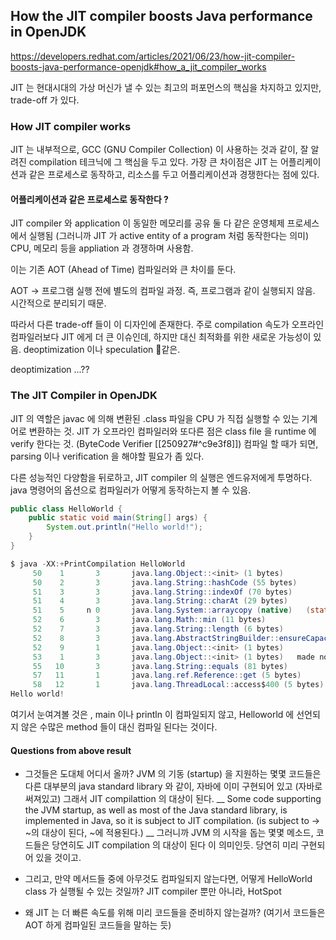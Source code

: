 
## How the JIT compiler boosts Java performance in OpenJDK

https://developers.redhat.com/articles/2021/06/23/how-jit-compiler-boosts-java-performance-openjdk#how_a_jit_compiler_works


JIT 는 현대시대의 가상 머신가 낼 수 있는 최고의 퍼포먼스의 핵심을 차지하고 있지만, trade-off 가 있다.

### How JIT compiler works

JIT 는 내부적으로, GCC (GNU Compiler Collection) 이 사용하는 것과 같이, 잘 알려진 compilation 테크닉에 그 핵심을 두고 있다.
가장 큰 차이점은 JIT 는 어플리케이션과 같은 프로세스로 동작하고, 리소스를 두고 어플리케이션과 경쟁한다는 점에 있다.

#### 어플리케이션과 같은 프로세스로 동작한다 ?

JIT compiler 와 application 이 동일한 메모리를 공유
둘 다 같은 운영체제 프로세스에서 실행됨 (그러니까 JIT 가 active entity of a program 처럼 동작한다는 의미)
CPU, 메모리 등을 appliation 과 경쟁하며 사용함.

이는 기존 AOT (Ahead of Time) 컴파일러와 큰 차이를 둔다.

AOT -> 프로그램 실행 전에 별도의 컴파일 과정. 즉, 프로그램과 같이 실행되지 않음. 시간적으로 분리되기 때문.

따라서 다른 trade-off 들이 이 디자인에 존재한다.
주로 compilation 속도가 오프라인 컴파일러보다 JIT 에게 더 큰 이슈인데, 하지만 대신 최적화를 위한 새로운 가능성이 있음.
deoptimization 이나 speculation 같은.

deoptimization ...??


### The JIT Compiler in OpenJDK

JIT 의 역할은 javac 에 의해 변환된 .class 파일을 CPU 가 직접 실행할 수 있는 기계어로 변환하는 것.
JIT 가 오프라인 컴파일러와 또다른 점은 class file 을 runtime 에 verify 한다는 것. (ByteCode Verifier [[250927#^c9e3f8]])
컴파일 할 때가 되면, parsing 이나 verification 을 해야할 필요가 좀 있다.

다른 성능적인 다양함을 뒤로하고, JIT compiler 의 실행은 엔드유저에게 투명하다. 
java 명령어의 옵션으로 컴파일러가 어떻게 동작하는지 볼 수 있음.


```java
public class HelloWorld {
    public static void main(String[] args) {
        System.out.println("Hello world!");
    }
}

```

```java
$ java -XX:+PrintCompilation HelloWorld
     50    1       3       java.lang.Object::<init> (1 bytes)
     50    2       3       java.lang.String::hashCode (55 bytes)
     51    3       3       java.lang.String::indexOf (70 bytes)
     51    4       3       java.lang.String::charAt (29 bytes)
     51    5     n 0       java.lang.System::arraycopy (native)   (static)
     52    6       3       java.lang.Math::min (11 bytes)
     52    7       3       java.lang.String::length (6 bytes)
     52    8       3       java.lang.AbstractStringBuilder::ensureCapacityInternal (27 bytes)
     52    9       1       java.lang.Object::<init> (1 bytes)
     53    1       3       java.lang.Object::<init> (1 bytes)   made not entrant
     55   10       3       java.lang.String::equals (81 bytes)
     57   11       1       java.lang.ref.Reference::get (5 bytes)
     58   12       1       java.lang.ThreadLocal::access$400 (5 bytes)
Hello world!
```

여기서 눈여겨볼 것은 , main 이나 println 이 컴파일되지 않고, 
Helloworld 에 선언되지 않은 수많은 method 들이 대신 컴파일 된다는 것이다.

#### Questions from above result

- 그것들은 도대체 어디서 올까?
  JVM 의 기동 (startup) 을 지원하는 몇몇 코드들은 다른 대부분의 java standard library 와 같이,
  자바에 이미 구현되어 있고 (자바로 써져있고) 그래서 JIT compilattion 의 대상이 된다.
  __
  Some code supporting the JVM startup, as well as most of the Java standard library, is implemented in Java, so it is subject to JIT compilation.
  (is subject to -> ~의 대상이 된다, ~에 적용된다.)
  __
  그러니까 JVM 의 시작을 돕는 몇몇 메소드, 코드들은 당연히도 JIT compilation 의 대상이 된다 이 의미인듯.
  당연히 미리 구현되어 있을 것이고.


- 그리고, 만약 메서드들 중에 아무것도 컴파일되지 않는다면, 어떻게 HelloWorld class 가 실행될 수 있는 것일까?
  JIT compiler 뿐만 아니라, HotSpot 


- 왜 JIT 는 더 빠른 속도를 위해 미리 코드들을 준비하지 않는걸까? (여기서 코드들은 AOT 하게 컴파일된 코드들을 말하는 듯)



